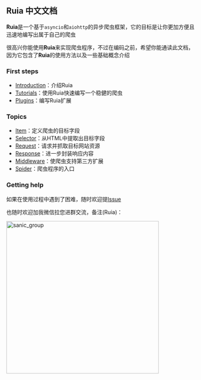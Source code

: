 ## Ruia 中文文档

**Ruia**是一个基于`asyncio`和`aiohttp`的异步爬虫框架，它的目标是让你更加方便且迅速地编写出属于自己的爬虫

很高兴你能使用**Ruia**来实现爬虫程序，不过在编码之前，希望你能通读此文档，因为它包含了**Ruia**的使用方法以及一些基础概念介绍

### First steps

- [Introduction](./first_steps/introduction.md)：介绍Ruia
- [Tutorials](./first_steps/tutorials.md)：使用Ruia快速编写一个稳健的爬虫
- [Plugins](./first_steps/plugins.md)：编写Ruia扩展

### Topics

- [Item](./topics/item.md)：定义爬虫的目标字段
- [Selector](./topics/selector.md)：从HTML中提取出目标字段
- [Request](./topics/request.md)：请求并抓取目标网站资源
- [Response](./topics/response.md)：进一步封装响应内容
- [Middleware](./topics/middleware.md)：使爬虫支持第三方扩展
- [Spider](./topics/spider.md)：爬虫程序的入口

### Getting help

如果在使用过程中遇到了困难，随时欢迎提[Issue](https://github.com/howie6879/Ruia/issues)

也随时欢迎加我微信拉您进群交流，备注(Ruia)：

<img src="https://ws1.sinaimg.cn/large/007i3XCUgy1fw0077yyf5j30dw0dwwen.jpg" width = "400" height = "400" alt="sanic_group" align=center />
